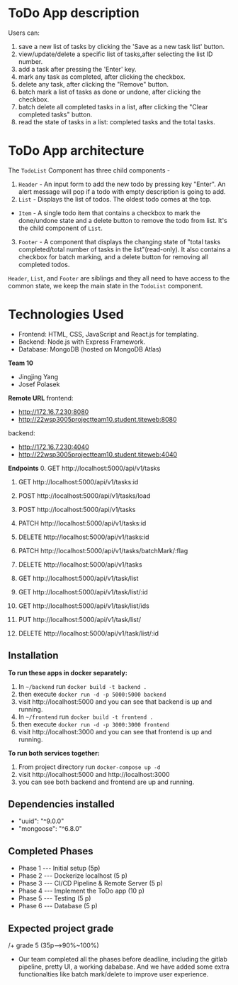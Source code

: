 # ToDo App description
Users can:
1. save a new list of tasks by clicking the 'Save as a new task list' button.
2. view/update/delete a specific list of tasks,after selecting the list ID number.
3. add a task after pressing the 'Enter' key.
4. mark any task as completed, after clicking the checkbox.
5. delete any task, after clicking the "Remove" button.
6. batch mark a list of tasks as done or undone, after clicking the checkbox.
7. batch delete all completed tasks in a list, after clicking the "Clear completed tasks" button.
8. read the state of tasks in a list: completed tasks and the total tasks.


# ToDo App architecture
The `TodoList` Component has three child components -
1. `Header` - An input form to add the new todo by pressing key "Enter". An alert message will pop if a todo with empty description is going to add.
2. `List` - Displays the list of todos. The oldest todo comes at the top.
- `Item` - A single todo item that contains a checkbox to mark the done/undone state and a delete button to remove the todo from list. It's the child component of `List`.
3. `Footer` - A component that displays the changing state of "total tasks completed/total number of tasks in the list"(read-only). It also contains a checkbox for batch marking, and a delete button for removing all completed todos.

`Header`, `List`, and `Footer` are siblings and they all need to have access to the common state, we keep the main state in the `TodoList` component.


# Technologies Used
- Frontend: HTML, CSS, JavaScript and React.js for templating.
- Backend: Node.js with Express Framework.
- Database: MongoDB (hosted on MongoDB Atlas)

**Team 10** 
- Jingjing Yang
- Josef Polasek

**Remote URL**
frontend: 
- http://172.16.7.230:8080
- http://22wsp3005projectteam10.student.titeweb:8080

backend: 
- http://172.16.7.230:4040
- http://22wsp3005projectteam10.student.titeweb:4040


**Endpoints**
0. GET http://localhost:5000/api/v1/tasks
1. GET http://localhost:5000/api/v1/tasks:id
2. POST http://localhost:5000/api/v1/tasks/load
3. POST http://localhost:5000/api/v1/tasks
4. PATCH http://localhost:5000/api/v1/tasks:id
5. DELETE http://localhost:5000/api/v1/tasks:id
6. PATCH http://localhost:5000/api/v1/tasks/batchMark/:flag
7. DELETE http://localhost:5000/api/v1/tasks

0. GET http://localhost:5000/api/v1/task/list
1. GET http://localhost:5000/api/v1/task/list/:id
3. GET http://localhost:5000/api/v1/task/list/ids
4. PUT http://localhost:5000/api/v1/task/list/
5. DELETE http://localhost:5000/api/v1/task/list/:id

## Installation
**To run these apps in docker separately:**
1. In `~/backend` run `docker build -t backend .`
2. then execute `docker run -d -p 5000:5000 backend`
3. visit http://localhost:5000 and you can see that backend is up and running.  
4. In `~/frontend` run `docker build -t frontend .`
5. then execute `docker run -d -p 3000:3000 frontend`
6. visit http://localhost:3000 and you can see that frontend is up and running.

**To run both services together:**
1. From project directory run `docker-compose up -d`
2. visit http://localhost:5000 and http://localhost:3000 
3. you can see both backend and frontend are up and running.

## Dependencies installed
- "uuid": "^9.0.0"
- "mongoose": "^6.8.0"

## Completed Phases
- Phase 1 --- Initial setup (5p)
- Phase 2 --- Dockerize localhost (5 p)
- Phase 3 --- CI/CD Pipeline & Remote Server (5 p)
- Phase 4 --- Implement the ToDo app (10 p)
- Phase 5 --- Testing (5 p)
- Phase 6 --- Database (5 p)

## Expected project grade
/+ grade 5 (35p-->90%~100%)
- Our team completed all the phases before deadline, including the gitlab pipeline, pretty UI, a working dababase. And we have added some extra functionalties like batch mark/delete to improve user experience.

